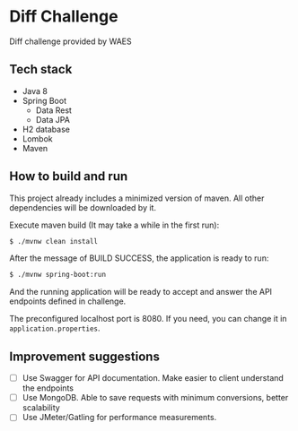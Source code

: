 # Diff Challenge
Diff challenge provided by WAES

## Tech stack
- Java 8
- Spring Boot
    - Data Rest
    - Data JPA
- H2 database
- Lombok
- Maven

## How to build and run
This project already includes a minimized version of maven. All other dependencies will be downloaded by it.

Execute maven build (It may take a while in the first run):
```sh
$ ./mvnw clean install
```

After the message of BUILD SUCCESS, the application is ready to run:
```sh
$ ./mvnw spring-boot:run
```

And the running application will be ready to accept and answer the API endpoints defined in challenge.

The preconfigured localhost port is 8080. If you need, you can change it in `application.properties`.

## Improvement suggestions
- [ ] Use Swagger for API documentation. Make easier to client understand the endpoints
- [ ] Use MongoDB. Able to save requests with minimum conversions, better scalability
- [ ] Use JMeter/Gatling for performance measurements.